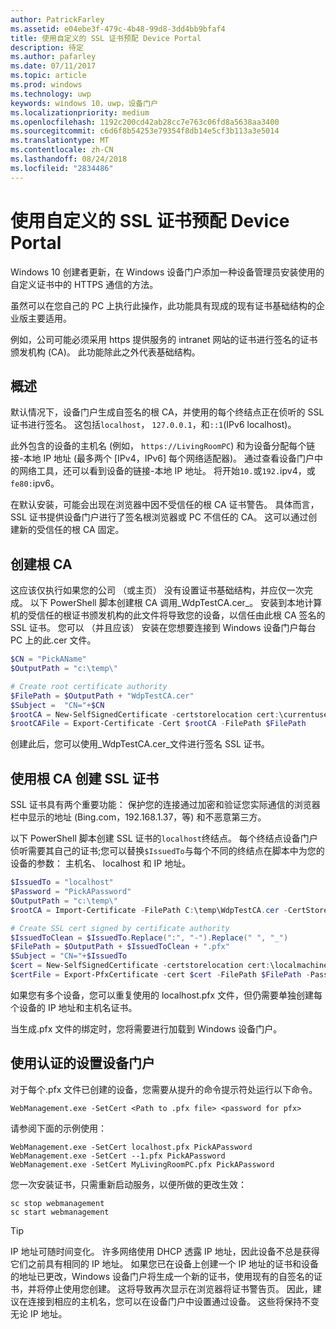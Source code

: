 ```yaml
---
author: PatrickFarley
ms.assetid: e04ebe3f-479c-4b48-99d8-3dd4bb9bfaf4
title: 使用自定义的 SSL 证书预配 Device Portal
description: 待定
ms.author: pafarley
ms.date: 07/11/2017
ms.topic: article
ms.prod: windows
ms.technology: uwp
keywords: windows 10，uwp，设备门户
ms.localizationpriority: medium
ms.openlocfilehash: 1192c200cd42ab28cc7e763c06fd8a5638aa3400
ms.sourcegitcommit: c6d6f8b54253e79354f8db14e5cf3b113a3e5014
ms.translationtype: MT
ms.contentlocale: zh-CN
ms.lasthandoff: 08/24/2018
ms.locfileid: "2834486"
---
```

# <a name="provision-device-portal-with-a-custom-ssl-certificate"></a>使用自定义的 SSL 证书预配 Device Portal
Windows 10 创建者更新，在 Windows 设备门户添加一种设备管理员安装使用的自定义证书中的 HTTPS 通信的方法。 

虽然可以在您自己的 PC 上执行此操作，此功能具有现成的现有证书基础结构的企业版主要适用。  

例如，公司可能必须采用 https 提供服务的 intranet 网站的证书进行签名的证书颁发机构 (CA)。 此功能除此之外代表基础结构。 

## <a name="overview"></a>概述
默认情况下，设备门户生成自签名的根 CA，并使用的每个终结点正在侦听的 SSL 证书进行签名。 这包括`localhost`， `127.0.0.1`，和`::1`(IPv6 localhost)。

此外包含的设备的主机名 (例如， `https://LivingRoomPC`) 和为设备分配每个链接-本地 IP 地址 (最多两个 [IPv4，IPv6] 每个网络适配器)。 通过查看设备门户中的网络工具，还可以看到设备的链接-本地 IP 地址。 将开始`10.`或`192.`ipv4，或`fe80:`ipv6。 

在默认安装，可能会出现在浏览器中因不受信任的根 CA 证书警告。 具体而言，SSL 证书提供设备门户进行了签名根浏览器或 PC 不信任的 CA。 这可以通过创建新的受信任的根 CA 固定。

## <a name="create-a-root-ca"></a>创建根 CA

这应该仅执行如果您的公司 （或主页） 没有设置证书基础结构，并应仅一次完成。 以下 PowerShell 脚本创建根 CA 调用_WdpTestCA.cer_。 安装到本地计算机的受信任的根证书颁发机构的此文件将导致您的设备，以信任由此根 CA 签名的 SSL 证书。 您可以 （并且应该） 安装在您想要连接到 Windows 设备门户每台 PC 上的此.cer 文件。  

```PowerShell
$CN = "PickAName"
$OutputPath = "c:\temp\"

# Create root certificate authority
$FilePath = $OutputPath + "WdpTestCA.cer"
$Subject =  "CN="+$CN
$rootCA = New-SelfSignedCertificate -certstorelocation cert:\currentuser\my -Subject $Subject -HashAlgorithm "SHA512" -KeyUsage CertSign,CRLSign
$rootCAFile = Export-Certificate -Cert $rootCA -FilePath $FilePath
```

创建此后，您可以使用_WdpTestCA.cer_文件进行签名 SSL 证书。 

## <a name="create-an-ssl-certificate-with-the-root-ca"></a>使用根 CA 创建 SSL 证书

SSL 证书具有两个重要功能： 保护您的连接通过加密和验证您实际通信的浏览器栏中显示的地址 (Bing.com，192.168.1.37，等) 和不恶意第三方。

以下 PowerShell 脚本创建 SSL 证书的`localhost`终结点。 每个终结点设备门户侦听需要其自己的证书;您可以替换`$IssuedTo`与每个不同的终结点在脚本中为您的设备的参数： 主机名、 localhost 和 IP 地址。

```PowerShell
$IssuedTo = "localhost"
$Password = "PickAPassword"
$OutputPath = "c:\temp\"
$rootCA = Import-Certificate -FilePath C:\temp\WdpTestCA.cer -CertStoreLocation Cert:\CurrentUser\My\

# Create SSL cert signed by certificate authority
$IssuedToClean = $IssuedTo.Replace(":", "-").Replace(" ", "_")
$FilePath = $OutputPath + $IssuedToClean + ".pfx"
$Subject = "CN="+$IssuedTo
$cert = New-SelfSignedCertificate -certstorelocation cert:\localmachine\my -Subject $Subject -DnsName $IssuedTo -Signer $rootCA -HashAlgorithm "SHA512"
$certFile = Export-PfxCertificate -cert $cert -FilePath $FilePath -Password (ConvertTo-SecureString -String $Password -Force -AsPlainText)
```

如果您有多个设备，您可以重复使用的 localhost.pfx 文件，但仍需要单独创建每个设备的 IP 地址和主机名证书。

当生成.pfx 文件的绑定时，您将需要进行加载到 Windows 设备门户。 

## <a name="provision-device-portal-with-the-certifications"></a>使用认证的设置设备门户

对于每个.pfx 文件已创建的设备，您需要从提升的命令提示符处运行以下命令。

```
WebManagement.exe -SetCert <Path to .pfx file> <password for pfx> 
```

请参阅下面的示例使用：
```
WebManagement.exe -SetCert localhost.pfx PickAPassword
WebManagement.exe -SetCert --1.pfx PickAPassword
WebManagement.exe -SetCert MyLivingRoomPC.pfx PickAPassword
```

您一次安装证书，只需重新启动服务，以便所做的更改生效：

```
sc stop webmanagement
sc start webmanagement
```

> [!TIP]
> IP 地址可随时间变化。
许多网络使用 DHCP 透露 IP 地址，因此设备不总是获得它们之前具有相同的 IP 地址。 如果您已在设备上创建一个 IP 地址的证书和设备的地址已更改，Windows 设备门户将生成一个新的证书，使用现有的自签名的证书，并将停止使用您创建。 这将导致再次显示在浏览器将证书警告页。 因此，建议在连接到相应的主机名，您可以在设备门户中设置通过设备。 这些将保持不变无论 IP 地址。
